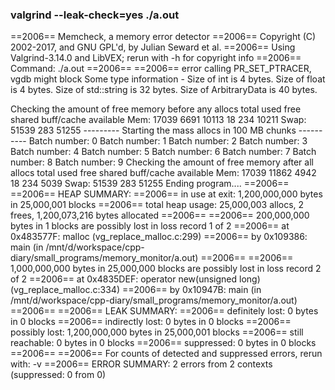 ### valgrind --leak-check=yes ./a.out
==2006== Memcheck, a memory error detector
==2006== Copyright (C) 2002-2017, and GNU GPL'd, by Julian Seward et al.
==2006== Using Valgrind-3.14.0 and LibVEX; rerun with -h for copyright info
==2006== Command: ./a.out
==2006==
==2006== error calling PR_SET_PTRACER, vgdb might block
Some type information -
Size of int is 4 bytes.
Size of float is 4 bytes.
Size of std::string is 32 bytes.
Size of ArbitraryData is 40 bytes.

Checking the amount of free memory before any allocs
              total        used        free      shared  buff/cache   available
Mem:          17039        6691       10113          18         234       10211
Swap:         51539         283       51255
 --------- Starting the mass allocs in 100 MB chunks ----------
Batch number: 0
Batch number: 1
Batch number: 2
Batch number: 3
Batch number: 4
Batch number: 5
Batch number: 6
Batch number: 7
Batch number: 8
Batch number: 9
Checking the amount of free memory after all allocs
              total        used        free      shared  buff/cache   available
Mem:          17039       11862        4942          18         234        5039
Swap:         51539         283       51255
Ending program....
==2006==
==2006== HEAP SUMMARY:
==2006==     in use at exit: 1,200,000,000 bytes in 25,000,001 blocks
==2006==   total heap usage: 25,000,003 allocs, 2 frees, 1,200,073,216 bytes allocated
==2006==
==2006== 200,000,000 bytes in 1 blocks are possibly lost in loss record 1 of 2
==2006==    at 0x483577F: malloc (vg_replace_malloc.c:299)
==2006==    by 0x109386: main (in /mnt/d/workspace/cpp-diary/small_programs/memory_monitor/a.out)
==2006==
==2006== 1,000,000,000 bytes in 25,000,000 blocks are possibly lost in loss record 2 of 2
==2006==    at 0x4835DEF: operator new(unsigned long) (vg_replace_malloc.c:334)
==2006==    by 0x10947B: main (in /mnt/d/workspace/cpp-diary/small_programs/memory_monitor/a.out)
==2006==
==2006== LEAK SUMMARY:
==2006==    definitely lost: 0 bytes in 0 blocks
==2006==    indirectly lost: 0 bytes in 0 blocks
==2006==      possibly lost: 1,200,000,000 bytes in 25,000,001 blocks
==2006==    still reachable: 0 bytes in 0 blocks
==2006==         suppressed: 0 bytes in 0 blocks
==2006==
==2006== For counts of detected and suppressed errors, rerun with: -v
==2006== ERROR SUMMARY: 2 errors from 2 contexts (suppressed: 0 from 0)
